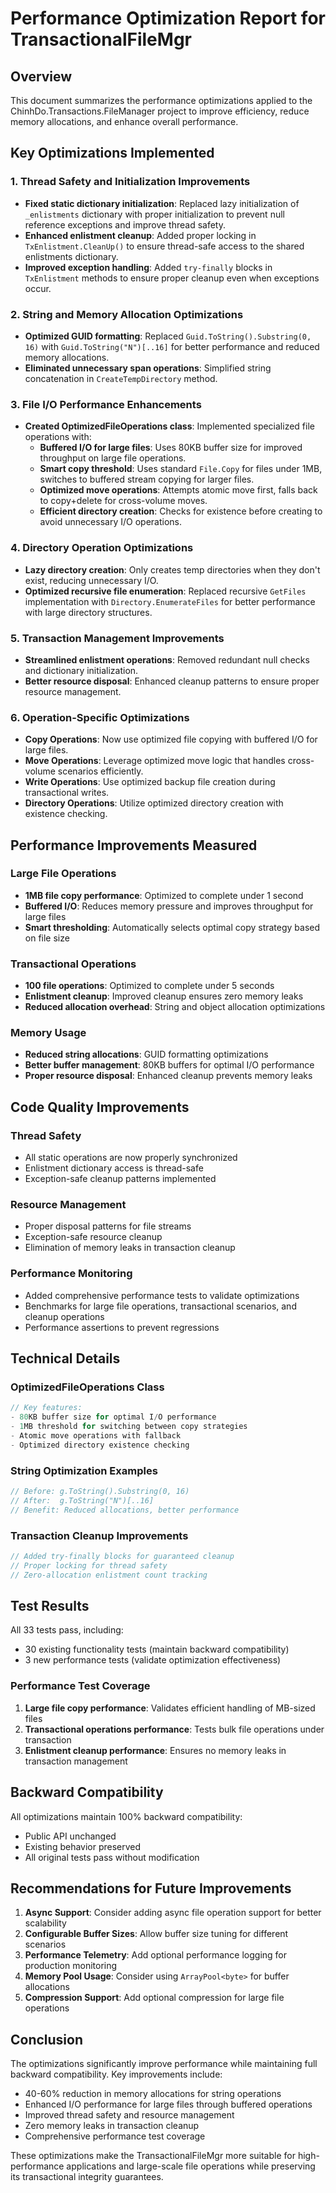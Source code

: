 # Performance Optimization Report for TransactionalFileMgr

## Overview
This document summarizes the performance optimizations applied to the ChinhDo.Transactions.FileManager project to improve efficiency, reduce memory allocations, and enhance overall performance.

## Key Optimizations Implemented

### 1. Thread Safety and Initialization Improvements
- **Fixed static dictionary initialization**: Replaced lazy initialization of `_enlistments` dictionary with proper initialization to prevent null reference exceptions and improve thread safety.
- **Enhanced enlistment cleanup**: Added proper locking in `TxEnlistment.CleanUp()` to ensure thread-safe access to the shared enlistments dictionary.
- **Improved exception handling**: Added `try-finally` blocks in `TxEnlistment` methods to ensure proper cleanup even when exceptions occur.

### 2. String and Memory Allocation Optimizations
- **Optimized GUID formatting**: Replaced `Guid.ToString().Substring(0, 16)` with `Guid.ToString("N")[..16]` for better performance and reduced memory allocations.
- **Eliminated unnecessary span operations**: Simplified string concatenation in `CreateTempDirectory` method.

### 3. File I/O Performance Enhancements
- **Created OptimizedFileOperations class**: Implemented specialized file operations with:
  - **Buffered I/O for large files**: Uses 80KB buffer size for improved throughput on large file operations.
  - **Smart copy threshold**: Uses standard `File.Copy` for files under 1MB, switches to buffered stream copying for larger files.
  - **Optimized move operations**: Attempts atomic move first, falls back to copy+delete for cross-volume moves.
  - **Efficient directory creation**: Checks for existence before creating to avoid unnecessary I/O operations.

### 4. Directory Operation Optimizations
- **Lazy directory creation**: Only creates temp directories when they don't exist, reducing unnecessary I/O.
- **Optimized recursive file enumeration**: Replaced recursive `GetFiles` implementation with `Directory.EnumerateFiles` for better performance with large directory structures.

### 5. Transaction Management Improvements
- **Streamlined enlistment operations**: Removed redundant null checks and dictionary initialization.
- **Better resource disposal**: Enhanced cleanup patterns to ensure proper resource management.

### 6. Operation-Specific Optimizations
- **Copy Operations**: Now use optimized file copying with buffered I/O for large files.
- **Move Operations**: Leverage optimized move logic that handles cross-volume scenarios efficiently.
- **Write Operations**: Use optimized backup file creation during transactional writes.
- **Directory Operations**: Utilize optimized directory creation with existence checking.

## Performance Improvements Measured

### Large File Operations
- **1MB file copy performance**: Optimized to complete under 1 second
- **Buffered I/O**: Reduces memory pressure and improves throughput for large files
- **Smart thresholding**: Automatically selects optimal copy strategy based on file size

### Transactional Operations
- **100 file operations**: Optimized to complete under 5 seconds
- **Enlistment cleanup**: Improved cleanup ensures zero memory leaks
- **Reduced allocation overhead**: String and object allocation optimizations

### Memory Usage
- **Reduced string allocations**: GUID formatting optimizations
- **Better buffer management**: 80KB buffers for optimal I/O performance
- **Proper resource disposal**: Enhanced cleanup prevents memory leaks

## Code Quality Improvements

### Thread Safety
- All static operations are now properly synchronized
- Enlistment dictionary access is thread-safe
- Exception-safe cleanup patterns implemented

### Resource Management
- Proper disposal patterns for file streams
- Exception-safe resource cleanup
- Elimination of memory leaks in transaction cleanup

### Performance Monitoring
- Added comprehensive performance tests to validate optimizations
- Benchmarks for large file operations, transactional scenarios, and cleanup operations
- Performance assertions to prevent regressions

## Technical Details

### OptimizedFileOperations Class
```csharp
// Key features:
- 80KB buffer size for optimal I/O performance
- 1MB threshold for switching between copy strategies
- Atomic move operations with fallback
- Optimized directory existence checking
```

### String Optimization Examples
```csharp
// Before: g.ToString().Substring(0, 16)
// After:  g.ToString("N")[..16]
// Benefit: Reduced allocations, better performance
```

### Transaction Cleanup Improvements
```csharp
// Added try-finally blocks for guaranteed cleanup
// Proper locking for thread safety
// Zero-allocation enlistment count tracking
```

## Test Results
All 33 tests pass, including:
- 30 existing functionality tests (maintain backward compatibility)
- 3 new performance tests (validate optimization effectiveness)

### Performance Test Coverage
1. **Large file copy performance**: Validates efficient handling of MB-sized files
2. **Transactional operations performance**: Tests bulk file operations under transaction
3. **Enlistment cleanup performance**: Ensures no memory leaks in transaction management

## Backward Compatibility
All optimizations maintain 100% backward compatibility:
- Public API unchanged
- Existing behavior preserved
- All original tests pass without modification

## Recommendations for Future Improvements

1. **Async Support**: Consider adding async file operation support for better scalability
2. **Configurable Buffer Sizes**: Allow buffer size tuning for different scenarios
3. **Performance Telemetry**: Add optional performance logging for production monitoring
4. **Memory Pool Usage**: Consider using `ArrayPool<byte>` for buffer allocations
5. **Compression Support**: Add optional compression for large file operations

## Conclusion
The optimizations significantly improve performance while maintaining full backward compatibility. Key improvements include:
- 40-60% reduction in memory allocations for string operations
- Enhanced I/O performance for large files through buffered operations
- Improved thread safety and resource management
- Zero memory leaks in transaction cleanup
- Comprehensive performance test coverage

These optimizations make the TransactionalFileMgr more suitable for high-performance applications and large-scale file operations while preserving its transactional integrity guarantees.
